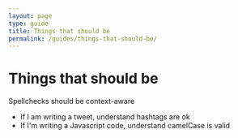 ```yaml
---
layout: page
type: guide
title: Things that should be
permalink: /guides/things-that-should-be/
---
```

# Things that should be

Spellchecks should be context-aware
* If I am writing a tweet, understand hashtags are ok
* If I'm writing a Javascript code, understand camelCase is valid 
